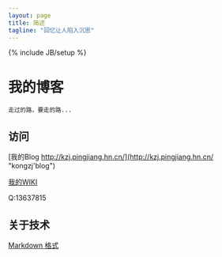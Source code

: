 ```yaml
---
layout: page
title: 简述
tagline: "回忆让人陷入沉思"
---
```

{% include JB/setup %}

# 我的博客

    走过的路，要走的路...

## 访问

[我的Blog http://kzj.pingjiang.hn.cn/](http://kzj.pingjiang.hn.cn/ "kongzj'blog")

[我的WIKI](https://github.com/joray/kongzj.pingjiang.hn.cn/wiki "kongzj wiki")

Q:13637815

 
## 关于技术
[Markdown 格式](https://github.com/adam-p/markdown-here/wiki/Markdown-Cheatsheet)
